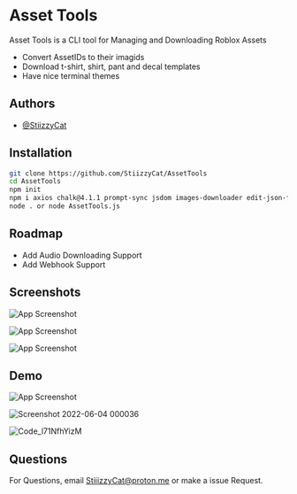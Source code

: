 
# Asset Tools
Asset Tools is a CLI tool for Managing and Downloading Roblox Assets

- Convert AssetIDs to their imagids
- Download t-shirt, shirt, pant and decal templates
- Have nice terminal themes


## Authors

- [@StiizzyCat](https://github.com/StiizzyCat)


## Installation

```bash
git clone https://github.com/StiizzyCat/AssetTools
cd AssetTools
npm init
npm i axios chalk@4.1.1 prompt-sync jsdom images-downloader edit-json-file
node . or node AssetTools.js
```
    
## Roadmap

- Add Audio Downloading Support
- Add Webhook Support


## Screenshots
![App Screenshot](https://i.ibb.co/XZZZSL8/Picture.png)

![App Screenshot](https://i.ibb.co/1GX0sqC/ree-Reee.png)

![App Screenshot](https://i.ibb.co/jwcYgqR/saved.png)


## Demo

![App Screenshot](https://i.ibb.co/7r24vhv/ezgif-4-1282c1da8e.gif)

![Screenshot 2022-06-04 000036](https://user-images.githubusercontent.com/90114741/171988550-e5a81c78-1cff-48eb-8f70-cc00efbf062f.png)

![Code_l71NfhYizM](https://user-images.githubusercontent.com/90114741/171988771-cc4c715e-09df-4d5c-8dd8-0dfb67f539ce.gif)

## Questions

For Questions, email StiiizzyCat@proton.me or make a issue Request.

